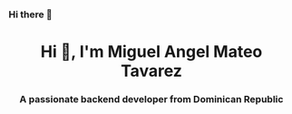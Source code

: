 ### Hi there 👋

<h1 align="center">Hi 👋, I'm Miguel Angel Mateo Tavarez</h1>
<h3 align="center">A passionate backend developer from Dominican Republic</h3>
